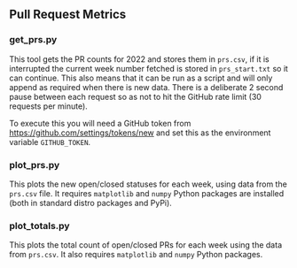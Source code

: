 ## Pull Request Metrics

### get_prs.py

This tool gets the PR counts for 2022 and stores them in `prs.csv`, if it is interrupted the current week number fetched is stored in `prs_start.txt` so it can continue. This also means that it can be run as a script and will only append as required when there is new data. There is a deliberate 2 second pause between each request so as not to hit the GitHub rate limit (30 requests per minute).

To execute this you will need a GitHub token from https://github.com/settings/tokens/new and set this as the environment variable `GITHUB_TOKEN`.

### plot_prs.py

This plots the new open/closed statuses for each week, using data from the `prs.csv` file. It requires `matplotlib` and `numpy` Python packages are installed (both in standard distro packages and PyPi).

### plot_totals.py

This plots the total count of open/closed PRs for each week using the data from `prs.csv`. It also requires `matplotlib` and `numpy` Python packages.
